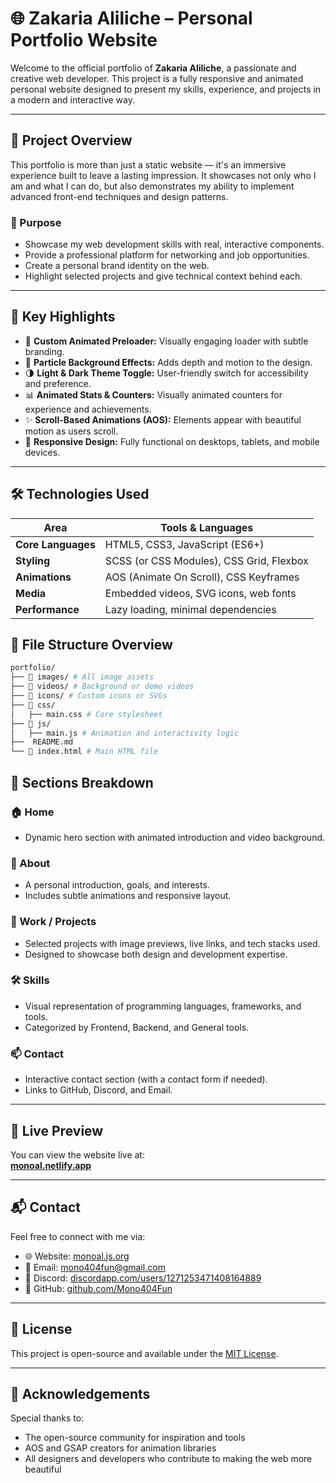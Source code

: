 # 🌐 Zakaria Aliliche – Personal Portfolio Website

Welcome to the official portfolio of **Zakaria Aliliche**, a passionate and creative web developer. This project is a fully responsive and animated personal website designed to present my skills, experience, and projects in a modern and interactive way.

---

## 🧠 Project Overview

This portfolio is more than just a static website — it's an immersive experience built to leave a lasting impression. It showcases not only who I am and what I can do, but also demonstrates my ability to implement advanced front-end techniques and design patterns.

### 🎯 Purpose

- Showcase my web development skills with real, interactive components.
- Provide a professional platform for networking and job opportunities.
- Create a personal brand identity on the web.
- Highlight selected projects and give technical context behind each.

---

## 🌟 Key Highlights

- 🔄 **Custom Animated Preloader:** Visually engaging loader with subtle branding.
- 🌌 **Particle Background Effects:** Adds depth and motion to the design.
- 🌗 **Light & Dark Theme Toggle:** User-friendly switch for accessibility and preference.
- 📊 **Animated Stats & Counters:** Visually animated counters for experience and achievements.
- ✨ **Scroll-Based Animations (AOS):** Elements appear with beautiful motion as users scroll.
- 🎨 **Responsive Design:** Fully functional on desktops, tablets, and mobile devices.

---

## 🛠️ Technologies Used

| Area              | Tools & Languages                        |
|------------------|-------------------------------------------|
| **Core Languages** | HTML5, CSS3, JavaScript (ES6+)           |
| **Styling**        | SCSS (or CSS Modules), CSS Grid, Flexbox |
| **Animations**     | AOS (Animate On Scroll), CSS Keyframes   |
| **Media**          | Embedded videos, SVG icons, web fonts    |
| **Performance**    | Lazy loading, minimal dependencies        |

## 📁 File Structure Overview
```bash
portfolio/
├── 📂 images/ # All image assets
├── 📂 videos/ # Background or demo videos
├── 📂 icons/ # Custom icons or SVGs
├── 📂 css/
│   ├── main.css # Core stylesheet
├── 📂 js/
│   ├── main.js # Animation and interactivity logic
├──  README.md
└── 📜 index.html # Main HTML file
```

## 🧩 Sections Breakdown

### 🏠 Home
- Dynamic hero section with animated introduction and video background.
  
### 🙋 About
- A personal introduction, goals, and interests.
- Includes subtle animations and responsive layout.

### 💼 Work / Projects
- Selected projects with image previews, live links, and tech stacks used.
- Designed to showcase both design and development expertise.

### 🛠️ Skills
- Visual representation of programming languages, frameworks, and tools.
- Categorized by Frontend, Backend, and General tools.

### 📫 Contact
- Interactive contact section (with a contact form if needed).
- Links to GitHub, Discord, and Email.

---

## 📸 Live Preview

You can view the website live at:  
**[monoal.netlify.app](https://monoal.netlify.app)**

---

## 📬 Contact

Feel free to connect with me via:

- 🌐 Website: [monoal.js.org](https://monoal.js.org)
- 📧 Email: [mono404fun@gmail.com](mailto:mono404fun@gmail.com)
- 💼 Discord: [discordapp.com/users/1271253471408164889](https://discordapp.com/users/1271253471408164889)
- 🐙 GitHub: [github.com/Mono404Fun](https://github.com/Mono404Fun)

---

## 📄 License

This project is open-source and available under the [MIT License](LICENSE).

---

## 🙏 Acknowledgements

Special thanks to:

- The open-source community for inspiration and tools
- AOS and GSAP creators for animation libraries
- All designers and developers who contribute to making the web more beautiful
